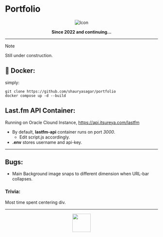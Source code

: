 
# Portfolio
<div align="center">
  <img src="images/icon.ico" alt="Icon">
</div>
<p align="center"><b>Since 2022 and continuing...</b></p>

---

> [!NOTE]
> Still under construction.

## 🐋 Docker:

simply:
```
git clone https://github.com/shauryasagar/portfolio
docker compose up -d --build
```

## Last.fm API Container:

Running on Oracle Clound Instance, https://api.itsureya.com/lastfm

- By default, **lastfm-api** container runs on port _3000_.
  - Edit script.js accordingly.
- **.env** stores username and api-key.

---

## Bugs:

- Main Background image snaps to different dimension when URL-bar collapses. 

### Trivia:
Most time spent centering div.

---
<div align="center">
<img style="display: block;" height="60px" src="https://i.kym-cdn.com/photos/images/newsfeed/001/206/382/b7a.gif" alt="">
<!-- <img style="display: block;" height="60px" src="https://media.tenor.com/0UPw9RZF_cAAAAAi/pop-cat.gif" alt=""> -->
<!-- <img style="display: block;" height="60px" src="https://catmeme.in/wp-content/uploads/2025/03/cat-4.gif" alt=""> -->
</div>
